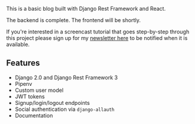 This is a basic blog built with Django Rest Framework and React.

The backend is complete. The frontend will be shortly.

If you're interested in a screencast tutorial that goes step-by-step through this project please sign up for my [newsletter here](http://eepurl.com/doKgwf) to be notified when it is available.

## Features

* Django 2.0 and Django Rest Framework 3
* Pipenv
* Custom user model
* JWT tokens
* Signup/login/logout endpoints
* Social authentication via `django-allauth`
* Documentation

